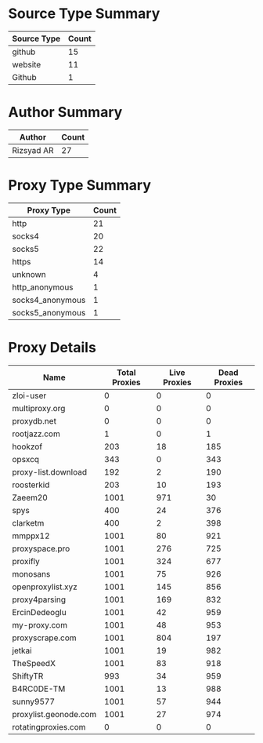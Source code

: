 # Source Type Summary

| Source Type | Count |
|-------------|-------|
| github | 15 |
| website | 11 |
| Github | 1 |


# Author Summary

| Author | Count |
|--------|-------|
| Rizsyad AR | 27 |


# Proxy Type Summary

| Proxy Type | Count |
|------------|-------|
| http | 21 |
| socks4 | 20 |
| socks5 | 22 |
| https | 14 |
| unknown | 4 |
| http_anonymous | 1 |
| socks4_anonymous | 1 |
| socks5_anonymous | 1 |


# Proxy Details

| Name | Total Proxies | Live Proxies | Dead Proxies |
|------|---------------|--------------|---------------|
| zloi-user | 0 | 0 | 0 |
| multiproxy.org | 0 | 0 | 0 |
| proxydb.net | 0 | 0 | 0 |
| rootjazz.com | 1 | 0 | 1 |
| hookzof | 203 | 18 | 185 |
| opsxcq | 343 | 0 | 343 |
| proxy-list.download | 192 | 2 | 190 |
| roosterkid | 203 | 10 | 193 |
| Zaeem20 | 1001 | 971 | 30 |
| spys | 400 | 24 | 376 |
| clarketm | 400 | 2 | 398 |
| mmppx12 | 1001 | 80 | 921 |
| proxyspace.pro | 1001 | 276 | 725 |
| proxifly | 1001 | 324 | 677 |
| monosans | 1001 | 75 | 926 |
| openproxylist.xyz | 1001 | 145 | 856 |
| proxy4parsing | 1001 | 169 | 832 |
| ErcinDedeoglu | 1001 | 42 | 959 |
| my-proxy.com | 1001 | 48 | 953 |
| proxyscrape.com | 1001 | 804 | 197 |
| jetkai | 1001 | 19 | 982 |
| TheSpeedX | 1001 | 83 | 918 |
| ShiftyTR | 993 | 34 | 959 |
| B4RC0DE-TM | 1001 | 13 | 988 |
| sunny9577 | 1001 | 57 | 944 |
| proxylist.geonode.com | 1001 | 27 | 974 |
| rotatingproxies.com | 0 | 0 | 0 |
